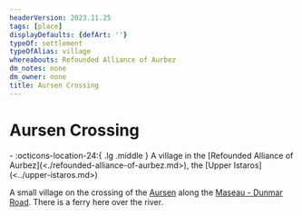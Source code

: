 ```yaml
---
headerVersion: 2023.11.25
tags: [place]
displayDefaults: {defArt: ''}
typeOf: settlement
typeOfAlias: village
whereabouts: Refounded Alliance of Aurbez
dm_notes: none
dm_owner: none
title: Aursen Crossing
---
```

# Aursen Crossing
<div class="grid cards ext-narrow-margin ext-one-column" markdown>
-    :octicons-location-24:{ .lg .middle } A village in the [Refounded Alliance of Aurbez](<./refounded-alliance-of-aurbez.md>), the [Upper Istaros](<../upper-istaros.md>)  
</div>


A small village on the crossing of the [Aursen](<../rivers/aursen.md>) along the [Maseau - Dunmar Road](<../../greater-sembara/roads/maseau-dunmar-road.md>). There is a ferry here over the river. 